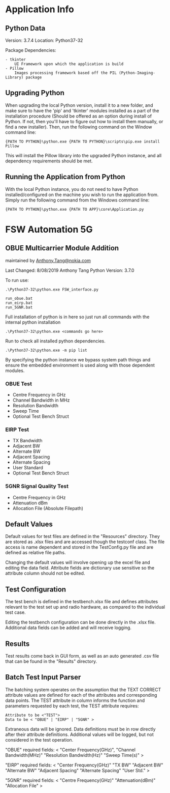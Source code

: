 # Application Info #

## Python Data ##

Version: 3.7.4
Location: Python37-32

Package Dependencies:

	- tkinter
		UI Framework upon which the application is build
	- Pillow
		Images processing framework based off the PIL (Python-Imaging-Library) package

## Upgrading Python ##

When upgrading the local Python version, install it to a new folder, and make sure to have the 'pip' and 'tkinter' modules installed as a part of the installation procedure (Should be offered as an option during install of Python. If not, then you'll have to figure out how to install them manually, or find a new installer). Then, run the following command on the Window command line:
	
	{PATH TO PYTHON}\python.exe {PATH TO PYTHON}\scripts\pip.exe install Pillow

This will install the Pillow library into the upgraded Python instance, and all dependency requirements should be met.

## Running the Application from Python ##

With the local Python instance, you do not need to have Python installed/configured on the machine you wish to run the application from. Simply run the following command from the Windows command line:

	{PATH TO PYTHON}\python.exe {PATH TO APP}\core\Application.py

# FSW Automation 5G #

## OBUE Multicarrier Module Addition ##

maintained by Anthony.Tang@nokia.com

Last Changed: 8/08/2019 Anthony Tang
Python Version: 3.7.0

To run use:    

    .\Python37-32\python.exe FSW_interface.py

    run_obue.bat
    run_eirp.bat
    run_5GNR.bat

Full installation of python is in here so just run
all commands with the internal python installation

    .\Python37-32\python.exe <commands go here>


Run to check all installed python dependencies.

    .\Python37-32\python.exe -m pip list

By specifying the python instance we bypass system path things and ensure
the embedded environment is used along with those dependent modules.

### OBUE Test ###

- Centre Frequency in GHz
- Channel Bandwidth in MHz
- Resolution Bandwidth
- Sweep Time
- Optional Test Bench Struct


### EIRP Test ###

- TX Bandwidth
- Adjacent BW
- Alternate BW
- Adjacent Spacing
- Alternate Spacing
- User Standard
- Optional Test Bench Struct


### 5GNR Signal Quality Test ###

- Centre Frequency in GHz
- Attenuation dBm
- Allocation File (Absolute Filepath)


## Default Values ##

Default values for test files are defined in the "Resources" directory. They are
stored as .xlsx files and are accessed though the testconf class. The file
access is name dependent and stored in the TestConfig.py file and are defined
as relative file paths.

Changing the default values will involve opening up the excel file and editing
the data field. Attribute fields are dictionary use sensitive so the
attribute column should not be edited.  

## Test Configuration ##

The test bench is defined in the testbench.xlsx file and defines attributes
relevant to the test set up and radio hardware, as compared to the individual
test case.

Editing the testbench configuration can be done directly in the .xlsx file.
Additional data fields can be added and will receive logging.

## Results ##

Test results come back in GUI form, as well as an auto generated .csv file
that can be found in the "Results" directory.


## Batch Test Input Parser #

The batching system operates on the assumption that the TEXT CORRECT
attribute values are defined for each of the attributes and corresponding
data points. The TEST attribute in column informs the function and parameters
requested by each test, the TEST attribute requires:

    Attribute to be <"TEST">
    Data to be < "OBUE" | "EIRP" | "5GNR" >

Extraneous data will be ignored. Data definitions must be in row directly
after their attribute definitions.
Additional values will be logged, but not considered in the test operation.

"OBUE" required fields:
	<
	"Center Frequency(GHz)",
	"Channel Bandwidth(MHz)"
	"Resolution Bandwidth(Hz)"
	"Sweep Time(s)"
	>

"EIRP" required fields:
	<
  "Center Frequency(GHz)"
	"TX BW"
	"Adjacent BW"
	"Alternate BW"
	"Adjacent Spacing"
	"Alternate Spacing"
	"User Std."
	>

"5GNR" required fields:
	<
	"Centre Frequency(GHz)"
	"Attenuation(dBm)"
	"Allocation File"
	>
